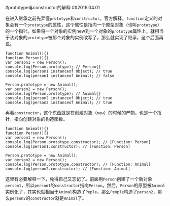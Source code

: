 #prototype与constructor的解释
##2016.04.01

在进入继承之前先弄懂`prototype`和`constructor`。官方解释，`function`定义的对象会有一个`prototype`的属性，这个属性是指向一个原型对象（也叫`prototype`）的一个指针。如果将一个对象的实例new到一个对象的`prototyp`e属性上，就相当于该对象的`prototype`被那个对象的实例改写了，那么就实现了继承，这个后面再说。
```
function Animal(){}
function Person(){}
var person1 = new Person();
console.log(Person.prototype); // Person{}
console.log(person1 instanceof Object); // true
console.log(person1 instanceof Animal); // false

Person.prototype = new Animal();
var person2 = new Person();
console.log(Person.prototype); // Animal{}
console.log(person2 instanceof Object); // true
console.log(person2 instanceof Animal); // true
```

再看`constructor`，这个东西就是在创建对象（`new`）的时候的产物，也是一个指针，指向创建对象的构造函数。
```
function Animal(){}
function Person(){}
var person1 = new Person();
console.log(Person.prototype.constructor); // [Function: Person]
console.log(person1.constructor); // [Function: Person]

Person.prototype = new Animal();
var person2 = new Person();
console.log(Person.prototype.constructor); // [Function: Animal]
console.log(person2.constructor); // [Function: Animal]
```
这里有必要解释一下，免得自己又忘记了。前面用`Person`创建了一个新对象`person1`，所以`person1`的`constructor`指向`Person`。然后，`Person`的原型被`Animal`实例化了，其实也就相当于`Animal`构造了`Peple`，那么`People`构造了`person2`，那么`person2`的`constructor`就是`Animal`了。
